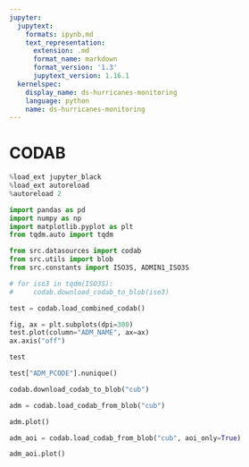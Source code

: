 ```yaml
---
jupyter:
  jupytext:
    formats: ipynb,md
    text_representation:
      extension: .md
      format_name: markdown
      format_version: '1.3'
      jupytext_version: 1.16.1
  kernelspec:
    display_name: ds-hurricanes-monitoring
    language: python
    name: ds-hurricanes-monitoring
---
```


# CODAB

```python
%load_ext jupyter_black
%load_ext autoreload
%autoreload 2
```

```python
import pandas as pd
import numpy as np
import matplotlib.pyplot as plt
from tqdm.auto import tqdm

from src.datasources import codab
from src.utils import blob
from src.constants import ISO3S, ADMIN1_ISO3S
```

```python
# for iso3 in tqdm(ISO3S):
#     codab.download_codab_to_blob(iso3)
```

```python
test = codab.load_combined_codab()
```

```python
fig, ax = plt.subplots(dpi=300)
test.plot(column="ADM_NAME", ax=ax)
ax.axis("off")
```

```python
test
```

```python
test["ADM_PCODE"].nunique()
```

```python
codab.download_codab_to_blob("cub")
```

```python
adm = codab.load_codab_from_blob("cub")
```

```python
adm.plot()
```

```python
adm_aoi = codab.load_codab_from_blob("cub", aoi_only=True)
```

```python
adm_aoi.plot()
```
